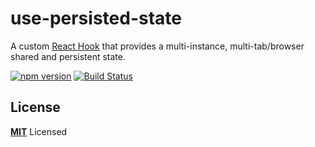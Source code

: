 # use-persisted-state

A custom [React Hook](https://reactjs.org/docs/hooks-overview.html) that provides a multi-instance,
multi-tab/browser shared and persistent state.

[![npm version](https://badge.fury.io/js/use-persisted-state.svg)](https://badge.fury.io/js/use-persisted-state) [![Build Status](https://travis-ci.com/donavon/use-persisted-state.svg?branch=master)](https://travis-ci.com/donavon/use-persisted-state)


## License

**[MIT](LICENSE)** Licensed
